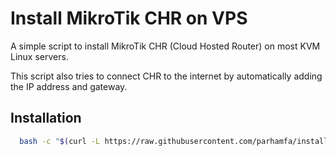 # Install MikroTik CHR on VPS

A simple script to install MikroTik CHR (Cloud Hosted Router) on most KVM Linux servers.

This script also tries to connect CHR to the internet by automatically adding the IP address and gateway.

## Installation

```bash
  bash -c "$(curl -L https://raw.githubusercontent.com/parhamfa/install-mikrotik-chr-script/main/installer.sh)"
```
